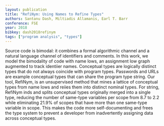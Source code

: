 ```yaml
---
layout: publication
title: "RefiNym: Using Names to Refine Types"
authors: Santanu Dash, Miltiadis Allamanis, Earl T. Barr
conference: FSE
year: 2018
bibkey: dash2018refinym
tags: ["program analysis", "types"]
---
```

Source code is bimodal: it combines a formal algorithmic channel and a natural language channel of identifiers and comments. In this work, we model the bimodality of code with name lows, an assignment low graph augmented to track identiier names. Conceptual types are logically distinct types that do not always coincide with program types. Passwords and URLs are example conceptual types that can share the program type string. Our tool, RefiNym, is an unsupervised method that mines a lattice of conceptual types from name lows and reiies them into distinct nominal types. For string, RefiNym inds and splits conceptual types originally merged into a single type, reducing the number of same-type variables per scope from 8.7 to 2.2 while eliminating 21.9% of scopes that have more than one same-type variable in scope. This makes the code more self-documenting and frees the type system to prevent a developer from inadvertently assigning data across conceptual types.
